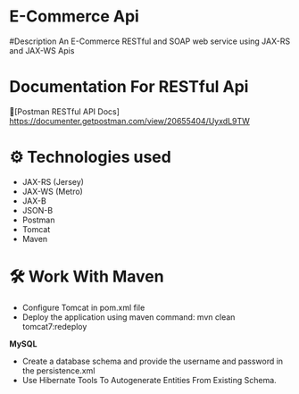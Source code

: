 # E-Commerce Api

#Description
An E-Commerce RESTful and SOAP web service using JAX-RS and JAX-WS Apis 

# Documentation For RESTful Api 

📧[Postman RESTful API Docs] https://documenter.getpostman.com/view/20655404/UyxdL9TW

# ⚙ Technologies used
* JAX-RS (Jersey)
* JAX-WS (Metro)
* JAX-B
* JSON-B
* Postman
* Tomcat
* Maven
# 🛠 Work With Maven
* Configure Tomcat in pom.xml file 
* Deploy the application using maven command:
 mvn clean tomcat7:redeploy

 **MySQL**
* Create a database schema and provide the username and password in the persistence.xml
* Use Hibernate Tools To Autogenerate Entities From Existing Schema.

